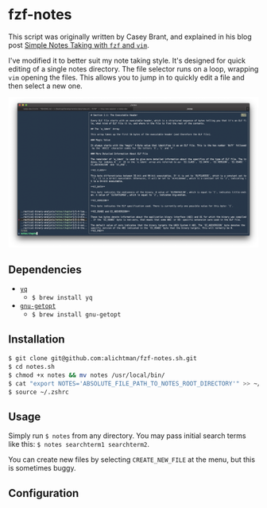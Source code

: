# fzf-notes

This script was originally written by Casey Brant, and explained in his blog post [Simple Notes Taking with `fzf` and `vim`](https://medium.com/adorableio/simple-note-taking-with-fzf-and-vim-2a647a39cfa).

I've modified it to better suit my note taking style. It's designed for quick editing of a single notes directory. The file selector runs on a loop, wrapping `vim` opening the files. This allows you to jump in to quickly edit a file and then select a new one.

![demo](img/demo.png)

## Dependencies

- [`yq`](https://github.com/mikefarah/yq/)
    * `$ brew install yq`
- [`gnu-getopt`](https://formulae.brew.sh/formula/gnu-getopt)
    * `$ brew install gnu-getopt`

## Installation

```bash
$ git clone git@github.com:alichtman/fzf-notes.sh.git
$ cd notes.sh
$ chmod +x notes && mv notes /usr/local/bin/
$ cat "export NOTES='ABSOLUTE_FILE_PATH_TO_NOTES_ROOT_DIRECTORY'" >> ~/.zshrc
$ source ~/.zshrc
```

## Usage

Simply run `$ notes` from any directory. You may pass initial search terms like this: `$ notes searchterm1 searchterm2`.

You can create new files by selecting `CREATE_NEW_FILE` at the menu, but this is sometimes buggy.

## Configuration


